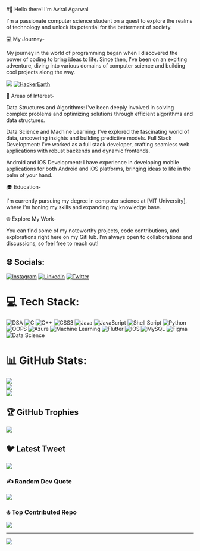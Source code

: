 #👋 Hello there! I'm Aviral Agarwal

I'm a passionate computer science student on a quest to explore the realms of technology and unlock its potential for the betterment of society.

💻 My Journey-

My journey in the world of programming began when I discovered the power of coding to bring ideas to life. Since then, I've been on an exciting adventure, diving into various domains of computer science and building cool projects along the way.

![](https://leetcard.jacoblin.cool/aviral2905?ext=contest)
[![HackerEarth](https://img.shields.io/badge/HackerEarth-Profile-blue)](https://www.hackerearth.com/@avirala368)

🔭 Areas of Interest-

Data Structures and Algorithms: I've been deeply involved in solving complex problems and optimizing solutions through efficient algorithms and data structures.

Data Science and Machine Learning: I’ve explored the fascinating world of data, uncovering insights and building predictive models.
Full Stack Development: I've worked as a full stack developer, crafting seamless web applications with robust backends and dynamic frontends.

Android and iOS Development: I have experience in developing mobile applications for both Android and iOS platforms, bringing ideas to life in the palm of your hand.

🎓 Education-

I'm currently pursuing my degree in computer science at [VIT University], where I’m honing my skills and expanding my knowledge base.

🌐 Explore My Work-

You can find some of my noteworthy projects, code contributions, and explorations right here on my GitHub. I’m always open to collaborations and discussions, so feel free to reach out!

## 🌐 Socials:
[![Instagram](https://img.shields.io/badge/Instagram-%23E4405F.svg?logo=Instagram&logoColor=white)](https://instagram.com/__i._aviral._) [![LinkedIn](https://img.shields.io/badge/LinkedIn-%230077B5.svg?logo=linkedin&logoColor=white)](https://linkedin.com/in/www.linkedin.com/in/aviral-agarwal-63052a244) [![Twitter](https://img.shields.io/badge/Twitter-%231DA1F2.svg?logo=Twitter&logoColor=white)](https://twitter.com/AviralA2905) 

# 💻 Tech Stack:
![DSA](https://img.shields.io/badge/Data%20Structures-4B8BBE?style=for-the-badge&logo=python&logoColor=white)
![C](https://img.shields.io/badge/c-%2300599C.svg?style=for-the-badge&logo=c&logoColor=white) ![C++](https://img.shields.io/badge/c++-%2300599C.svg?style=for-the-badge&logo=c%2B%2B&logoColor=white) ![CSS3](https://img.shields.io/badge/css3-%231572B6.svg?style=for-the-badge&logo=css3&logoColor=white) ![Java](https://img.shields.io/badge/Java-ED8B00?style=for-the-badge&logo=java&logoColor=white) ![JavaScript](https://img.shields.io/badge/javascript-%23323330.svg?style=for-the-badge&logo=javascript&logoColor=%23F7DF1E) ![Shell Script](https://img.shields.io/badge/shell_script-%23121011.svg?style=for-the-badge&logo=gnu-bash&logoColor=white) ![Python](https://img.shields.io/badge/python-3670A0?style=for-the-badge&logo=python&logoColor=ffdd54) ![OOPS](https://img.shields.io/badge/OOP-00599C?style=for-the-badge&logo=java&logoColor=white) ![Azure](https://img.shields.io/badge/azure-%230072C6.svg?style=for-the-badge&logo=azure-devops&logoColor=white) ![Machine Learning](https://img.shields.io/badge/Machine%20Learning-0078D4?style=for-the-badge&logo=python&logoColor=white) ![Flutter](https://img.shields.io/badge/Flutter-%2302569B.svg?style=for-the-badge&logo=Flutter&logoColor=white) ![IOS](https://img.shields.io/badge/IOS-%2320232a.svg?style=for-the-badge&logo=apple&logoColor=white) ![MySQL](https://img.shields.io/badge/mysql-%2300f.svg?style=for-the-badge&logo=mysql&logoColor=white) 	![Figma](https://img.shields.io/badge/figma-%23F24E1E.svg?style=for-the-badge&logo=figma&logoColor=white) ![Data Science](https://img.shields.io/badge/Data%20Science-4B8BBE?style=for-the-badge&logo=python&logoColor=white)

# 📊 GitHub Stats:
![](https://github-readme-stats.vercel.app/api?username=Aviralag29&theme=dark&hide_border=false&include_all_commits=false&count_private=false)<br/>
![](https://github-readme-streak-stats.herokuapp.com/?user=Aviralag29&theme=dark&hide_border=false)<br/>
![](https://github-readme-stats.vercel.app/api/top-langs/?username=Aviralag29&theme=dark&hide_border=false&include_all_commits=false&count_private=false&layout=compact)

## 🏆 GitHub Trophies
![](https://github-profile-trophy.vercel.app/?username=Aviralag29&theme=radical&no-frame=false&no-bg=true&margin-w=4)

## 🐦 Latest Tweet
[![](https://gtce.itsvg.in/api?username=AviralA2905)](https://github.com/VishwaGauravIn/github-twitter-card-embed)

### ✍️ Random Dev Quote
![](https://quotes-github-readme.vercel.app/api?type=horizontal&theme=radical)

### 🔝 Top Contributed Repo
![](https://github-contributor-stats.vercel.app/api?username=Aviralag29&limit=5&theme=dark&combine_all_yearly_contributions=true)

---
[![](https://visitcount.itsvg.in/api?id=Aviralag29&icon=0&color=0)](https://visitcount.itsvg.in)

<!-- Proudly created with GPRM ( https://gprm.itsvg.in ) -->

